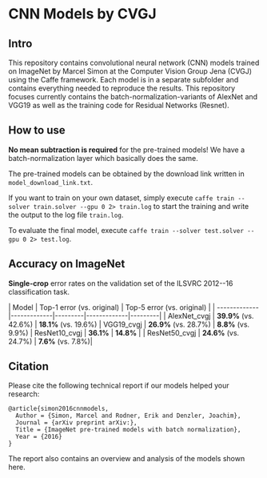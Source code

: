 # CNN Models by CVGJ 

## Intro
This repository contains convolutional neural network (CNN) models trained on ImageNet by Marcel Simon at the Computer Vision Group Jena (CVGJ) using the Caffe framework. Each model is in a separate subfolder and contains everything needed to reproduce the results. This repository focuses currently contains the batch-normalization-variants of AlexNet and VGG19 as well as the training code for Residual Networks (Resnet). 

## How to use
**No mean subtraction is required** for the pre-trained models! We have a batch-normalization layer which basically does the same. 

The pre-trained models can be obtained by the download link written in `model_download_link.txt`. 

If you want to train on your own dataset, simply execute `caffe train --solver train.solver --gpu 0 2> train.log` to start the training and write the output to the log file `train.log`.

To evaluate the final model, execute `caffe train --solver test.solver --gpu 0 2> test.log`.


## Accuracy on ImageNet
**Single-crop** error rates on the validation set of the ILSVRC 2012--16 classification task.

| Model             | Top-1 error  (vs. original) |  Top-5 error  (vs. original) |
| ------------- |-------------|---------|-------------|---------|
| AlexNet_cvgj     | **39.9%** (vs. 42.6%)      | **18.1%**  (vs. 19.6%)
| VGG19_cvgj       | **26.9%** (vs. 28.7%)      | **8.8%**  (vs. 9.9%)
| ResNet10_cvgj    | **36.1%**    | **14.8%**  |
| ResNet50_cvgj    | **24.6%** (vs. 24.7%)   | **7.6%** (vs. 7.8%)|


## Citation
Please cite the following technical report if our models helped your research:

```
@article{simon2016cnnmodels,
  Author = {Simon, Marcel and Rodner, Erik and Denzler, Joachim},
  Journal = {arXiv preprint arXiv:},
  Title = {ImageNet pre-trained models with batch normalization},
  Year = {2016}
}
```

The report also contains an overview and analysis of the models shown here.
